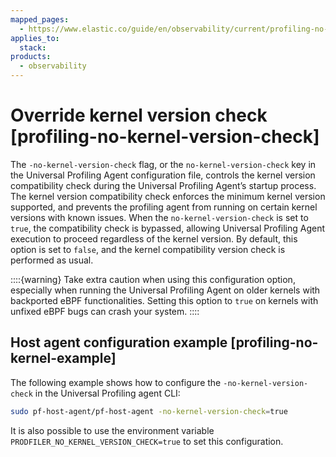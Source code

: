 ```yaml
---
mapped_pages:
  - https://www.elastic.co/guide/en/observability/current/profiling-no-kernel-version-check.html
applies_to:
  stack:
products:
  - observability
---
```


# Override kernel version check [profiling-no-kernel-version-check]

The `-no-kernel-version-check` flag, or the `no-kernel-version-check` key in the Universal Profiling Agent configuration file, controls the kernel version compatibility check during the Universal Profiling Agent’s startup process. The kernel version compatibility check enforces the minimum kernel version supported,  and prevents the profiling agent from running on certain kernel versions with known issues. When the `no-kernel-version-check` is set to `true`, the compatibility check is bypassed, allowing Universal Profiling Agent execution to proceed regardless of the kernel version. By default, this option is set to `false`, and the kernel compatibility version check is performed as usual.

::::{warning} 
Take extra caution when using this configuration option, especially when running the Universal Profiling Agent on older kernels with backported eBPF functionalities. Setting this option to `true` on kernels with unfixed eBPF bugs can crash your system.
::::



## Host agent configuration example [profiling-no-kernel-example] 

The following example shows how to configure the `-no-kernel-version-check` in the Universal Profiling agent CLI:

```bash
sudo pf-host-agent/pf-host-agent -no-kernel-version-check=true
```

It is also possible to use the environment variable `PRODFILER_NO_KERNEL_VERSION_CHECK=true` to set this configuration.

